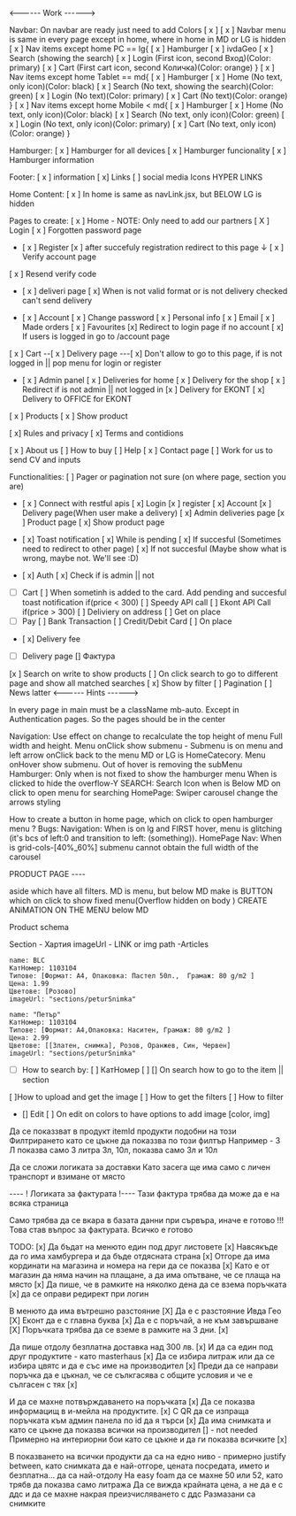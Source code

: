 <------ Work ------>

Navbar:
On navbar are ready just need to add Colors [ x ]
[ x ] Navbar menu is same in every page except in home, where in home in MD or LG is hidden
[ x ] Nav items except home PC == lg{
[ x ] Hamburger
[ x ] ivdaGeo
[ x ] Search (showing the search)
[ x ] Login (First icon, second Вход)(Color: primary)
[ x ] Cart (First cart icon, second Количка)(Color: orange)
}
[ x ] Nav items except home Tablet == md{
[ x ] Hamburger
[ x ] Home (No text, only icon)(Color: black)
[ x ] Search (No text, showing the search)(Color: green)
[ x ] Login (No text)(Color: primary)
[ x ] Cart (No text)(Color: orange)
}
[ x ] Nav items except home Mobile < md{
[ x ] Hamburger
[ x ] Home (No text, only icon)(Color: black)
[ x ] Search (No text, only icon)(Color: green)
[ x ] Login (No text, only icon)(Color: primary)
[ x ] Cart (No text, only icon)(Color: orange)
}

Hamburger:
[ x ] Hamburger for all devices
[ x ] Hamburger funcionality
[ x ] Hamburger information

Footer:
[ x ] information
[ x] Links
[ ] social media Icons HYPER LINKS

Home Content:
[ x ] In home is same as navLink.jsx, but BELOW LG is hidden

Pages to create:
[ x ] Home - NOTE: Only need to add our partners
[ X ] Login
[ x ] Forgotten password page

- [ x ] Register
  [x ] after succefuly registration redirect to this page ↓
  [ x ] Verify account page

[ x ] Resend verify code

- [ x ] deliveri page
  [ x] When is not valid format or is not delivery checked can't send delivery

- [ x ] Account
  [ x ] Change password
  [ x ] Personal info
  [ x ] Email
  [ x ] Made orders
  [ x ] Favourites
  [x] Redirect to login page if no account
  [ x] If users is logged in go to /account page

[ x ] Cart
--[ x ] Delivery page
---[ x] Don't allow to go to this page, if is not logged in || pop menu for login or register

- [ x ] Admin panel
  [ x ] Deliveries for home
  [ x ] Delivery for the shop
  [ x ] Redirect if is not admin || not logged in
  [x ] Delivery for EKONT
  [ x] Delivery to OFFICE for EKONT

[ x ] Products
[ x ] Show product

[ x] Rules and privacy
[ x] Terms and contidions

[ x ] About us
[ ] How to buy
[ ] Help
[ x ] Contact page
[ ] Work for us to send CV and inputs

Functionalities:
[ ] Pager or pagination not sure (on where page, section you are)

- [ x ] Connect with restful apis
  [ x] Login
  [x ] register
  [ x] Account
  [x ] Delivery page(When user make a delivery)
  [ x] Admin deliveries page
  [x ] Product page
  [ x] Show product page

- [ x] Toast notification
  [ x] While is pending
  [ x] If succesful (Sometimes need to redirect to other page)
  [ x] If not succesful (Maybe show what is wrong, maybe not. We'll see :D)

- [ x] Auth
  [ x] Check if is admin || not
- [ ] Cart
      [ ] When sometinh is added to the card. Add pending and succesful toast notification
      if(price < 300)
      [ ] Speedy API call
      [ ] Ekont API Call
      if(price > 300)
      [ ] Deliviery on address
      [ ] Get on place
- [ ] Pay
      [ ] Bank Transaction
      [ ] Credit/Debit Card
      [ ] On place
- [ x] Delivery fee

- [ ] Delivery page
      [] Фактура

[x ] Search on write to show products
[ ] On click search to go to different page and show all matched searches
[ x] Show by filter
[ ] Pagination
[ ] News latter
<------ Hints ------>

In every page in main must be a className mb-auto. Except in Authentication pages. So the pages should be in the center

Navigation:
Use effect on change to recalculate the top height of menu
Full width and height. Menu onClick show submenu - Submenu is on menu and left arrow onClick back to the menu
MD or LG is HomeCatecory. Menu onHover show submenu. Out of hover is removing the subMenu
Hamburger:
Only when is not fixed to show the hamburger menu
When is clicked to hide the overflow-Y
SEARCH:
Search Icon when is Below MD on click to open menu for searching
HomePage:
Swiper carousel change the arrows styling

How to create a button in home page, which on click to open hamburger menu ?
Bugs:
Navigation:
When is on lg and FIRST hover, menu is glitching (it's bcs of left:0 and transition to left: (something)).
HomePage Nav:
When is grid-cols-[40%_60%] submenu cannot obtain the full width of the carousel

PRODUCT PAGE ----

aside which have all filters. MD is menu, but below MD make is BUTTON which on click to show fixed menu(Overflow hidden on body ) CREATE ANiMATION ON THE MENU below MD

Product schema

Section - Хартия
imageUrl - LINK or img path
-Articles

    name: BLC
    КатНомер: 1103104
    Типове: [Формат: А4, Опаковка: Пастел 50л.,  Грамаж: 80 g/m2 ]
    Цена: 1.99
    Цветове: [Розово]
    imageUrl: "sections/peturSnimka"

    name: "Петър"
    КатНомер: 1103104
    Типове: [Формат: А4,Опаковка: Наситен, Грамаж: 80 g/m2 ]
    Цена: 2.99
    Цветове: [[Златен, снимка], Розов, Оранжев, Син, Червен]
    imageUrl: "sections/peturSnimka"

-[ ] How to search by:
[ ] КатНомер
[ ]
[] On search how to go to the item || section

[ ]How to upload and get the image
[ ] How to get the filters
[ ] How to filter

- [] Edit
  [ ] On edit on colors to have options to add image [color, img]

Да се показзват в продукт itemId продукти подобни на този
Филтрирането като се цъкне да показзва по този филтър
Например -
3 Л показва само 3 литра
3л, 10л, показва само 3л и 10л

Да се сложи логиката за доставки
Като засега ще има само с личен транспорт и взимане от място

---- ! Логиката за фактурата !----
Тази фактура трябва да може да е на всяка страница

Само трябва да се вкара в базата данни при сървъра, иначе е готово !!! Това став въпрос за фактурата. Всичко е готово

TODO:
[x] Да бъдат на менюто един под друг листовете
[x] Навсякъде да го има хамбургера и да бъде отдясната страна
[x] Отгоре да има кординати на магазина и номера на гери да се показва
[x] Като е от магазин да няма начин на плащане, а да има опътване, че се плаща на място
[x] Да пише, че в рамките на няколко дена да се взема поръчката
[x] да се оправи редирект при логин

В менюто да има вътрешно разстояние [X]
Да е с разстояние Ивда Гео [X]
Еконт да е с главна буква [x]
Да е с поръчай, а не към завършване [X]
Поръчката трябва да се вземе в рамките на 3 дни. [x]

Да пише отдолу безплатна доставка над 300 лв. [x]
И да са един под друг продуктите - като masterhaus [x]
Да се избира литраж или да се избира цвятс и да е със име на производител [x]
Преди да се направи поръчка да е цъкнал, че се сълкгасява с общите условия и че е сългасен с тях [x]

И да се махне потвърждаването на поръчката [x]
Да се показва информацищ в и-мейла на продуктите. [x]
С QR да се изпраща поръчката към админ панела по id да я търси [x]
Да има снимката и като се цъкне да показва всички на производител [] - not needed
Примерно на интериорни бои като се цъкне и да ги показва всичките [x]

В показването на всички продукти да са на едно ниво - примерно justify between, като снимката да е най-отгоре, цената посредата, името и безплатна... да са най-отдолу
На easy foam да се махне 50 или 52, като трябв да показва само литража
Да се вижда крайната цена, а не да е с ддс и да се махне накрая преизчисляването с ддс
Размазани са снимките
